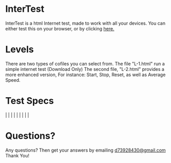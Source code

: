 # InterTest
InterTest is a html Internet test, made to work with all your devices. 
You can either test this on your browser, or by clicking [here.](https://www.w3schools.com/html/tryit.asp?filename=tryhtml_default)
# Levels
There are two types of cofiles you can select from.
The file "L-1.html" run a simple internet test (Download Only)
The second file, "L-2.html" provides a more enhanced version,
For instance: Start, Stop, Reset, as well as Average Speed.
# Test Specs
|               |                            |
|               |                            |
|               |                            |

# Questions?
Any questions? Then get your answers by emailing d73928430@gmail.com Thank You!
